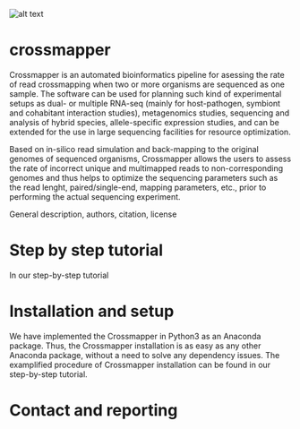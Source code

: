 ![alt text](https://image.ibb.co/bs7fAV/logos.png)

# crossmapper

Crossmapper is an automated bioinformatics pipeline for asessing the rate of read crossmapping when two or more organisms are sequenced as one sample. The software can be used for planning such kind of experimental setups as dual- or multiple RNA-seq (mainly for host-pathogen, symbiont and cohabitant interaction studies), metagenomics studies, sequencing and analysis of hybrid species, allele-specific expression studies, and can be extended for the use in large sequencing facilities for resource optimization.

Based on in-silico read simulation and back-mapping to the original genomes of sequenced organisms, Crossmapper allows the users to assess the rate of incorrect unique and multimapped reads to non-corresponding genomes and thus helps to optimize the sequencing parameters such as the read lenght, paired/single-end, mapping parameters, etc., prior to performing the actual sequencing experiment.


General description, authors, citation, license


# Step by step tutorial
In our step-by-step tutorial 

# Installation and setup
We have implemented the Crossmapper in Python3 as an Anaconda package. Thus, the Crossmapper installation is as easy as any other Anaconda package, without a need to solve any dependency issues. The examplified procedure of Crossmapper installation can be found in our step-by-step tutorial. 

# Contact and reporting
